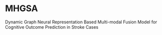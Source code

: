 # MHGSA
Dynamic Graph Neural Representation Based Multi-modal Fusion Model for Cognitive Outcome Prediction in Stroke Cases

